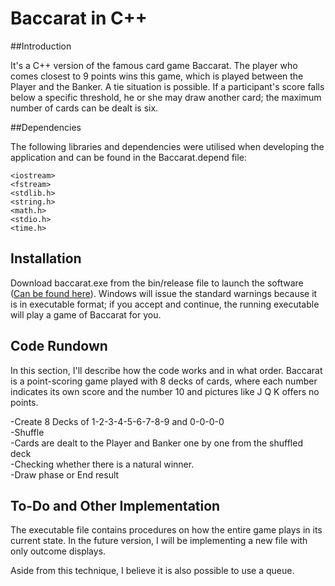 # Baccarat in C++

##Introduction

It's a C++ version of the famous card game Baccarat. The player who comes closest to 9 points wins this game, which is played between the Player and the Banker. A tie situation is possible. If a participant's score falls below a specific threshold, he or she may draw another card; the maximum number of cards can be dealt is six.

##Dependencies

The following libraries and dependencies were utilised when developing the application and can be found in the Baccarat.depend file:

```
<iostream>
<fstream>
<stdlib.h>
<string.h>
<math.h>
<stdio.h>
<time.h>
```

## Installation

Download baccarat.exe from the bin/release file to launch the software ([Can be found here](https://github.com/UmutMD/baccaratcpp/tree/master/bin/Release)). Windows will issue the standard warnings because it is in executable format; if you accept and continue, the running executable will play a game of Baccarat for you.

## Code Rundown

In this section, I'll describe how the code works and in what order.
Baccarat is a point-scoring game played with 8 decks of cards, where each number indicates its own score and the number 10 and pictures like J Q K offers no points.

-Create 8 Decks of 1-2-3-4-5-6-7-8-9 and 0-0-0-0 \
-Shuffle\
-Cards are dealt to the Player and Banker one by one from the shuffled deck\
-Checking whether there is a natural winner.\
-Draw phase or End result

## To-Do and Other Implementation
The executable file contains procedures on how the entire game plays in its current state. In the future version, I will be implementing a new file with only outcome displays.

Aside from this technique, I believe it is also possible to use a queue.

